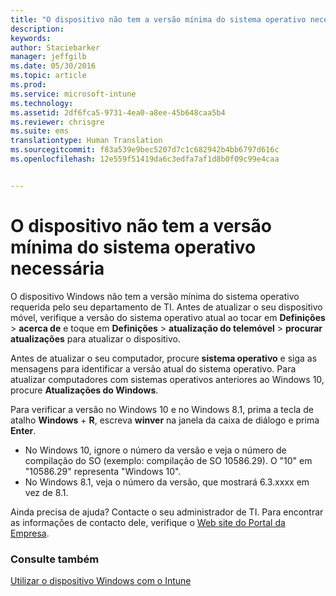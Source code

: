 ```yaml
---
title: "O dispositivo não tem a versão mínima do sistema operativo necessária | Microsoft Intune"
description: 
keywords: 
author: Staciebarker
manager: jeffgilb
ms.date: 05/30/2016
ms.topic: article
ms.prod: 
ms.service: microsoft-intune
ms.technology: 
ms.assetid: 2df6fca5-9731-4ea0-a8ee-45b648caa5b4
ms.reviewer: chrisgre
ms.suite: ems
translationtype: Human Translation
ms.sourcegitcommit: f83a539e9bec5207d7c1c682942b4bb6797d616c
ms.openlocfilehash: 12e559f51419da6c3edfa7af1d8b0f09c99e4caa


---
```



# O dispositivo não tem a versão mínima do sistema operativo necessária

O dispositivo Windows não tem a versão mínima do sistema operativo requerida pelo seu departamento de TI. Antes de atualizar o seu dispositivo móvel, verifique a versão do sistema operativo atual ao tocar em **Definições** &gt; **acerca de** e toque em **Definições** &gt; **atualização do telemóvel** &gt; **procurar atualizações** para atualizar o dispositivo.

Antes de atualizar o seu computador, procure **sistema operativo** e siga as mensagens para identificar a versão atual do sistema operativo. Para atualizar computadores com sistemas operativos anteriores ao Windows 10, procure **Atualizações do Windows**.

Para verificar a versão no Windows 10 e no Windows 8.1, prima a tecla de atalho **Windows** + **R**, escreva **winver** na janela da caixa de diálogo e prima **Enter**.

- No Windows 10, ignore o número da versão e veja o número de compilação do SO (exemplo: compilação de SO 10586.29). O "10" em "10586.29" representa "Windows 10".
- No Windows 8.1, veja o número da versão, que mostrará 6.3.xxxx em vez de 8.1.

Ainda precisa de ajuda? Contacte o seu administrador de TI. Para encontrar as informações de contacto dele, verifique o [Web site do Portal da Empresa](http://portal.manage.microsoft.com).

### Consulte também
[Utilizar o dispositivo Windows com o Intune](using-your-windows-device-with-intune.md)


<!--HONumber=Jun16_HO4-->


